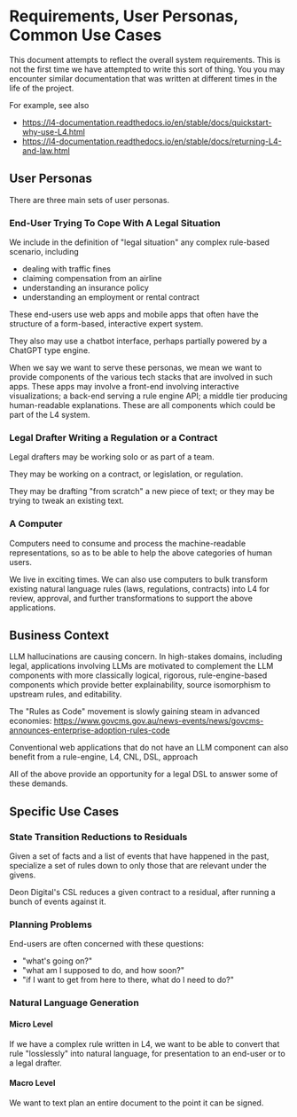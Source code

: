 # Requirements, User Personas, Common Use Cases

This document attempts to reflect the overall system requirements.
This is not the first time we have attempted to write this sort of
thing. You you may encounter similar documentation that was written at
different times in the life of the project.

For example, see also
- https://l4-documentation.readthedocs.io/en/stable/docs/quickstart-why-use-L4.html
- https://l4-documentation.readthedocs.io/en/stable/docs/returning-L4-and-law.html

## User Personas

There are three main sets of user personas.

### End-User Trying To Cope With A Legal Situation

We include in the definition of "legal situation" any complex rule-based scenario, including
- dealing with traffic fines
- claiming compensation from an airline
- understanding an insurance policy
- understanding an employment or rental contract

These end-users use web apps and mobile apps that often have the structure of a form-based, interactive expert system.

They also may use a chatbot interface, perhaps partially powered by a ChatGPT type engine.

When we say we want to serve these personas, we mean we want to
provide components of the various tech stacks that are involved in
such apps. These apps may involve a front-end involving interactive
visualizations; a back-end serving a rule engine API; a middle tier
producing human-readable explanations. These are all components which
could be part of the L4 system.

### Legal Drafter Writing a Regulation or a Contract

Legal drafters may be working solo or as part of a team.

They may be working on a contract, or legislation, or regulation.

They may be drafting "from scratch" a new piece of text; or they may be trying to tweak an existing text.

### A Computer

Computers need to consume and process the machine-readable
representations, so as to be able to help the above categories of
human users.

We live in exciting times. We can also use computers to bulk transform
existing natural language rules (laws, regulations, contracts) into L4
for review, approval, and further transformations to support the above
applications.

## Business Context

LLM hallucinations are causing concern. In high-stakes domains,
including legal, applications involving LLMs are motivated to
complement the LLM components with more classically logical, rigorous,
rule-engine-based components which provide better explainability,
source isomorphism to upstream rules, and editability.

The "Rules as Code" movement is slowly gaining steam in advanced economies:
https://www.govcms.gov.au/news-events/news/govcms-announces-enterprise-adoption-rules-code

Conventional web applications that do not have an LLM component can
also benefit from a rule-engine, L4, CNL, DSL, approach 

All of the above provide an opportunity for a legal DSL to answer some
of these demands.

## Specific Use Cases

### State Transition Reductions to Residuals

Given a set of facts and a list of events that have happened in the
past, specialize a set of rules down to only those that are relevant
under the givens.

Deon Digital's CSL reduces a given contract to a residual, after running a bunch of events against it.

### Planning Problems

End-users are often concerned with these questions:

* "what's going on?"
* "what am I supposed to do, and how soon?"
* "if I want to get from here to there, what do I need to do?"

### Natural Language Generation

#### Micro Level

If we have a complex rule written in L4, we want to be able to convert
that rule "losslessly" into natural language, for presentation to an
end-user or to a legal drafter.

#### Macro Level

We want to text plan an entire document to the point it can be signed.






